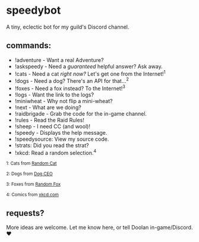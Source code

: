 # speedybot
A tiny, eclectic bot for my guild's Discord channel.

## commands:

- !adventure - Want a real Adventure?
- !askspeedy - Need a *guaranteed* helpful answer? Ask away.
- !cats - Need a cat _right now?_ Let's get one from the Internet!<sup>1</sup>
- !dogs - Need a dog? There's an API for that...<sup>2</sup>
- !foxes - Need a fox instead? To the Internet!<sup>3</sup>
- !logs - Want the link to the logs?
- !miniwheat - Why not flip a mini-wheat?
- !next - What are we doing?
- !raidbrigade - Grab the code for the in-game channel.
- !rules - Read the Raid Rules!
- !sheep - I need CC (and wool)!
- !speedy -  Displays the help message.
- !speedysource: View my source code.
- !strats: Did you read the strat?
- !xkcd: Read a random selection.<sup>4</sip>

<small>1: Cats from [Random Cat](https://aws.random.cat/)</small>

<small>2: Dogs from [Dog CEO](https://dog.ceo/dog-api/)</small>

<small>3: Foxes from [Random Fox](https://randomfox.ca/)</small>

<small>4: Comics from [xkcd.com](https://xkcd.com/)</small>

## requests?
More ideas are welcome.  Let me know here, or tell Doolan in-game/Discord. ❤️
